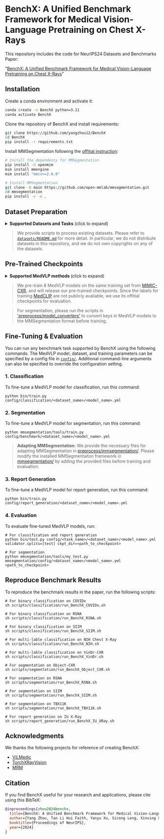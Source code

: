 # BenchX: A Unified Benchmark Framework for Medical Vision-Language Pretraining on Chest X-Rays

This repository includes the code for NeurIPS24 Datasets and Benchmarks Paper: 

"[BenchX: A Unified Benchmark Framework for Medical Vision-Language Pretraining on Chest X-Rays](https://arxiv.org/abs/2410.21969)"

## Installation
Create a conda environment and activate it:
```bash
conda create -n BenchX python=3.11
conda activate BenchX
```

Clone the repository of BenchX and install requirements:
```bash
git clone https://github.com/yangzhou12/BenchX
cd BenchX
pip install -r requirements.txt
```

Install MMSegmentation following the [offitial instruction](https://mmsegmentation.readthedocs.io/en/latest/get_started.html):
```bash
# Install the dependency for MMSegmentation
pip install -U openmim
mim install mmengine
mim install "mmcv>=2.0.0"

# Install MMSegmentation
git clone -b main https://github.com/open-mmlab/mmsegmentation.git
cd mmsegmentation
pip install -v -e .
```

## Dataset Preparation

<details close>
<summary><b>Supported Datasets and Tasks</b> (click to expand)</summary>

* [COVIDx CXR-4](https://www.kaggle.com/datasets/andyczhao/covidx-cxr2) (Binary Classification)
* [NIH Chest X-Rays](https://huggingface.co/datasets/alkzar90/NIH-Chest-X-ray-dataset) (Multi-Label Classification)
* [Object-CXR](https://www.kaggle.com/datasets/raddar/foreign-objects-in-chest-xrays) (Binary Classification, Segmentation)
* [RSNA Pneumonia](https://www.kaggle.com/competitions/rsna-pneumonia-detection-challenge) (Binary Classification, Segmentation)
* [SIIM-ACR Pneumothorax Segmentation](https://www.kaggle.com/datasets/vbookshelf/pneumothorax-chest-xray-images-and-masks) (Binary Classification, Segmentation)
* [TBX11K](https://www.kaggle.com/datasets/vbookshelf/tbx11k-simplified) (Segmentation)
* [VinDr-CXR](https://physionet.org/content/vindr-cxr/1.0.0/) (Multi-Label Classification, Segmentation)
* [IU X-Ray](https://drive.google.com/file/d/1c0BXEuDy8Cmm2jfN0YYGkQxFZd2ZIoLg) (Report Generation)

</details>

>  We provide scripts to process existing datasets. Please refer to [`datasets/README.md`](datasets/README.md) for more detail. In particular, we do not distribute datasets in this repository, and we do not own copyrights on any of the datasets.

## Pre-Trained Checkpoints

<details close>
<summary><b>Supported MedVLP methods </b> (click to expand)</summary>

* [ConVIRT](https://github.com/edreisMD/ConVIRT-pytorch/tree/master): "Contrastive Learning of Medical Visual Representations from Paired Images and Text" [[Ours]](https://huggingface.co/youngzhou12/ConVIRT)
* [GLoRIA](https://github.com/marshuang80/gloria/tree/main): "GLoRIA: A Multimodal Global-Local Representation Learning Framework for Label-efficient Medical Image Recognition" [[Official]](checkpoints/official) [[Ours]](https://huggingface.co/youngzhou12/GLoRIA)
* [MedCLIP](https://github.com/RyanWangZf/MedCLIP): "MedCLIP: Contrastive Learning from Unpaired Medical Images and Texts" [[Official]](checkpoints/official)
* [MedKLIP](https://github.com/MediaBrain-SJTU/MedKLIP): "MedKLIP: Medical Knowledge Enhanced Language-Image Pre-Training in Radiology" [[Official]](checkpoints/official) [[Ours]](https://huggingface.co/youngzhou12/MedKLIP)
* [M-FLAG](https://github.com/cheliu-computation/M-FLAG-MICCAI2023): "M-FLAG: Medical Vision-Language Pre-training with Frozen Language Models and Latent Space Geometry Optimization" [[Ours]](https://huggingface.co/youngzhou12/M-FLAG)
* [MGCA](https://github.com/HKU-MedAI/MGCA/tree/main): "Multi-Granularity Cross-modal Alignment for Generalized Medical Visual Representation Learning" [[Official]](checkpoints/official) [[Ours-ResNet50]](https://huggingface.co/youngzhou12/MGCA-resnet50) [[Ours-ViT]](https://huggingface.co/youngzhou12/MGCA-vit)
* [PTUnifier](https://github.com/zhjohnchan/PTUnifier): "Towards Unifying Medical Vision-and-Language Pre-training via Soft Prompts" [[Ours]](https://huggingface.co/youngzhou12/PTUnifier)
* [MRM](https://github.com/RL4M/MRM-pytorch/tree/main): "Advancing Radiograph Representation Learning with Masked Record Modeling" [[Official]](checkpoints/official) [[Ours]](https://huggingface.co/youngzhou12/MRM)
* [REFERS](https://github.com/funnyzhou/REFERS): "Generalized Radiograph Representation Learning via Cross-Supervision Between Images and Free-Text Radiology Reports" [[Official]](checkpoints/official) [[Ours]](https://huggingface.co/youngzhou12/REFERS)

</details>

> We pre-train 8 MedVLP models on the same training set from [MIMIC-CXR](https://www.physionet.org/content/mimic-cxr-jpg/2.1.0/), and will release our pre-trained checkpoints. Since the labels for training [MedCLIP](https://github.com/RyanWangZf/MedCLIP) are not publicly avaliable, we use its offitial checkpoints for evaluation.

> For segmentation, please run the scripts in ['preprocess/model_converters'](preprocess/model_converters) to convert keys in MedVLP models to the MMSegmentation format before training.

## Fine-Tuning & Evaluation

You can run any benchmark task supported by BenchX using the following commands. The MedVLP model, dataset, and training parameters can be specified by a config file in [`config/`](config/). Additional command-line arguments can also be specified to override the configuration setting.

### 1. Classification

To fine-tune a MedVLP model for classification, run this command:

```
python bin/train.py config/classification/<dataset_name>/<model_name>.yml
```

### 2. Segmentation
To fine-tune a MedVLP model for segmentation, run this command:

```
python mmsegmentation/tools/train.py config/benchmark/<dataset_name>/<model_name>.yml
```

> **Adapting MMSegmentation**: We provide the necessary files for adapting MMSegmentation in [preprocess/mmsegmentation/](preprocess/mmsegmentation/). Please modify the installed MMSegmentaiton framework in [mmsegmentation/](mmsegmentation/) by adding the provided files before training and evaluation.

### 3. Report Generation
To fine-tune a MedVLP model for report generation, run this command:
```
python bin/train.py config/report_generation/<dataset_name>/<model_name>.yml
```

### 4. Evaluation
To evaluate fine-tuned MedVLP models, run:

```
# For classification and report generation
python bin/test.py config/<task_name>/<dataset_name>/<model_name>.yml validator.splits=[test] ckpt_dir=<path_to_checkpoint>

# For segmentation
python mmsegmentation/tools/my_test.py mmsegmentation/config/<dataset_name>/<model_name>.yml <path_to_checkpoint>
```

## Reproduce Benchmark Results

To reproduce the benchmark results in the paper, run the following scripts:

```
# For binary classification on COVIDx
sh scripts/classification/run_BenchX_COVIDx.sh

# For binary classification on RSNA
sh scripts/classification/run_BenchX_RSNA.sh

# For binary classification on SIIM
sh scripts/classification/run_BenchX_SIIM.sh

# For multi-lable classification on NIH Chest X-Ray
sh scripts/classification/run_BenchX_NIH.sh

# For multi-lable classification on VinDr-CXR
sh scripts/classification/run_BenchX_VinDr.sh

# For segmentation on Object-CXR
sh scripts/segmentation/run_BenchX_Object_CXR.sh

# For segmentation on RSNA
sh scripts/segmentation/run_BenchX_RSNA.sh

# For segmentation on SIIM
sh scripts/segmentation/run_BenchX_SIIM.sh

# For segmentation on TBX11K
sh scripts/segmentation/run_BenchX_TBX11K.sh

# For report generation on IU X-Ray
sh scripts/report_generation/run_BenchX_IU_XRay.sh
```

## Acknowledgments

We thanks the following projects for reference of creating BenchX:

- [ViLMedic](https://github.com/jbdel/vilmedic)
- [TorchXRayVision](https://github.com/mlmed/torchxrayvision)
- [MRM](https://github.com/RL4M/MRM-pytorch/tree/main)

## Citation

If you find BenchX useful for your research and applications, please cite using this BibTeX:

```bibtex
@inproceedings{zhou2024benchx,
  title={BenchX: A Unified Benchmark Framework for Medical Vision-Language Pretraining on Chest X-Rays},
  author={Yang Zhou, Tan Li Hui Faith, Yanyu Xu, Sicong Leng, Xinxing Xu, Yong Liu, Rick Siow Mong Goh},
  booktitle={Proceedings of NeurIPS},
  year={2024}
}
```
